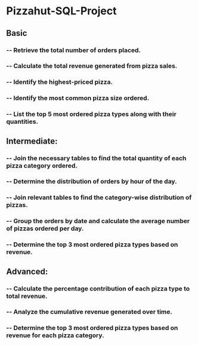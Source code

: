 # Pizzahut-SQL-Project 

 ##  Basic

### -- Retrieve the total number of orders placed.
### -- Calculate the total revenue generated from pizza sales.
### -- Identify the highest-priced pizza.
### -- Identify the most common pizza size ordered.
### -- List the top 5 most ordered pizza types along with their quantities.

##  Intermediate:

### -- Join the necessary tables to find the total quantity of each pizza category ordered.
### -- Determine the distribution of orders by hour of the day.
### -- Join relevant tables to find the category-wise distribution of pizzas.
### -- Group the orders by date and calculate the average number of pizzas ordered per day.
### -- Determine the top 3 most ordered pizza types based on revenue.

##   Advanced: 

### -- Calculate the percentage contribution of each pizza type to total revenue.
### -- Analyze the cumulative revenue generated over time.
### -- Determine the top 3 most ordered pizza types based on revenue for each pizza category.
